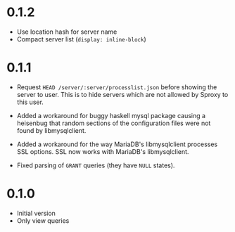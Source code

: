 0.1.2
=====

  * Use location hash for server name
  * Compact server list (`display: inline-block`)

0.1.1
=====

  * Request `HEAD /server/:server/processlist.json` before
    showing the server to user. This is to hide servers which
    are not allowed by Sproxy to this user.

  * Added a workaround for buggy haskell mysql package
    causing a heisenbug that random sections of the
    configuration files were not found by libmysqlclient.

  * Added a workaround for the way MariaDB's libmysqlclient
    processes SSL options. SSL now works with MariaDB's
    libmysqlclient.

  * Fixed parsing of `GRANT` queries (they have `NULL` states).

0.1.0
=====

  * Initial version
  * Only view queries

